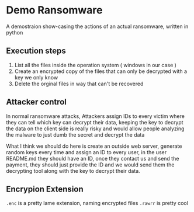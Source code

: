 # Demo Ransomware
A demostraion show-casing the actions of an actual ransomware, written in python

## Execution steps
1. List all the files inside the operation system ( windows in our case )
2. Create an encrypted copy of the files that can only be decrypted with a key we only know
3. Delete the orginal files in way that can't be recovered

## Attacker control 
In normal ransomware attacks, Attackers assign IDs to every victim where they can tell which key can decrypt their data, keeping the key to decrypt the data on the client side is really risky and would allow people analyzing the malware to just dumb the secret and decrypt the data

What I think we should do here is create an outside web server, generate random keys every time and assign an ID to every user, in the user README.md they should have an ID, once they contact us and send the payment, they should just provide the ID and we would send them the decrypting tool along with the key to decrypt their data.

## Encrypion Extension
`.enc` is a pretty lame extension, naming encrypted files `.rawrr` is pretty cool 